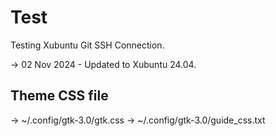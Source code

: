 # Test

Testing Xubuntu Git SSH Connection.

-> 02 Nov 2024 - Updated to Xubuntu 24.04.

## Theme CSS file

-> ~/.config/gtk-3.0/gtk.css
-> ~/.config/gtk-3.0/guide_css.txt

